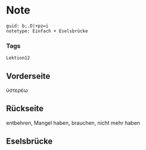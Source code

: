 # Note
```
guid: b;.D|+pz=i
notetype: Einfach + Eselsbrücke
```

### Tags
```
Lektion12
```

## Vorderseite
ὑστερέω

## Rückseite
entbehren, Mangel haben, brauchen, nicht mehr haben

## Eselsbrücke


